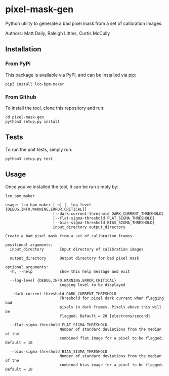 # pixel-mask-gen
Python utility to generate a bad pixel mask from a set of calibration images.

Authors: Matt Daily, Raleigh Littles, Curtis McCully

## Installation
### From PyPi
This package is available via PyPi, and can be installed via pip:

`pip3 install lco-bpm-maker`

### From Github
To install the tool, clone this repository and run:

```
cd pixel-mask-gen
python3 setup.py install
```

## Tests
To run the unit tests, simply run:

`python3 setup.py test`

## Usage
Once you've installed the tool, it can be run simply by:

`lco_bpm_maker`

```
usage: lco_bpm_maker [-h] [--log-level {DEBUG,INFO,WARNING,ERROR,CRITICAL}]
                     [--dark-current-threshold DARK_CURRENT_THRESHOLD]
                     [--flat-sigma-threshold FLAT_SIGMA_THRESHOLD]
                     [--bias-sigma-threshold BIAS_SIGMA_THRESHOLD]
                     input_directory output_directory

Create a bad pixel mask from a set of calibration frames.

positional arguments:
  input_directory       Input directory of calibration images

  output_directory      Output directory for bad pixel mask

optional arguments:
  -h, --help            show this help message and exit

  --log-level {DEBUG,INFO,WARNING,ERROR,CRITICAL}
                        Logging level to be displayed

  --dark-current-threshold DARK_CURRENT_THRESHOLD
                        Threshold for pixel dark current when flagging bad
                        pixels in dark frames. Pixels above this will be
                        flagged. Default = 20 [electrons/second]

  --flat-sigma-threshold FLAT_SIGMA_THRESHOLD
                        Number of standard deviations from the median of the
                        combined flat image for a pixel to be flagged. Default = 10

  --bias-sigma-threshold BIAS_SIGMA_THRESHOLD
                        Number of standard deviations from the median of the
                        combined bias image for a pixel to be flagged. Default = 10
```
